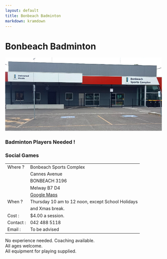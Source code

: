 ```yaml
---
layout: default
title: Bonbeach Badminton
markdown: kramdown
---
```

# Bonbeach Badminton
![A photo of the front of the stadium](/assets/nocarsb1.jpg)
### Badminton Players Needed !
### Social Games

<table border="0" width="100%">
  <tbody>
    <tr>
      <td>Where ?</td>
      <td>Bonbeach Sports Complex</td>
     </tr>
    <tr>
      <td> </td>
      <td>Cannes Avenue</td>
    </tr>
    <tr>
      <td> </td>
      <td colspan="2">BONBEACH 3196</td>
    </tr>
    <tr>
      <td> </td>
      <td colspan="2">Melway B7 D4</td>
    </tr>
    <tr>
      <td> </td>
      <td><a href="https://www.google.co.th/maps/place/Chelsea+Basketball+Stadium/@-38.0623822,145.1253388,17z/data=!4m8!1m2!2m1!1sBonbeach+Sports+Complex,++Cannes+Avenue,+BONBEACH+VIC,+Australia!3m4!1s0x0:0x4b11e8cda327d5f4!8m2!3d-38.0622849!4d145.1267874?hl=en">Google Maps</a></td>
    </tr>
    <tr>
      <td>When ?</td>
      <td colspan="2">Thursday 10 am to 12 noon, except School Holidays</td>
    </tr>
    <tr>
      <td> </td>
      <td>and Xmas break.</td>
    </tr>
    <tr>
      <td>Cost :</td>
      <td colspan="2">$4.00 a session.</td>
    </tr>    <tr>
      <td>Contact :</td>
      <td colspan="2">042 488 5118</td>
    </tr>
    <tr>
      <td>Email :</td>
      <td colspan="2">To be advised</td>
    </tr>
  </tbody>
</table>

No experience needed. Coaching available.<br />
All ages welcome.<br />
All equipment for playing supplied.
